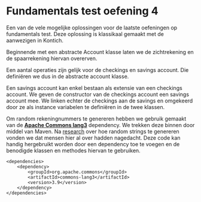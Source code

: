 # Fundamentals test oefening 4

Een van de vele mogelijke oplossingen voor de laatste oefeningen op fundamentals test.
Deze oplossing is klassikaal gemaakt met de aanwezigen in Kontich.

Beginnende met een abstracte Account klasse laten we de zichtrekening en de spaarrekening hiervan overerven.

Een aantal operaties zijn gelijk voor de checkings en savings account. 
Die definiëren we dus in de abstracte account klasse.

Een savings account kan enkel bestaan als extensie van een checkings account. We geven de constructor van de checkings
 account een savings account mee. 
 We linken echter de checkings aan de savings en omgekeerd door ze als instance variabelen te definiëren in de twee klassen.

Om random rekeningnummers te genereren hebben we gebruik gemaakt van de [**Apache Commons lang3**](https://mvnrepository.com/artifact/org.apache.commons/commons-lang3) dependency. 
We trekken deze binnen door middel van Maven. Na [research](https://www.baeldung.com/java-random-string) over hoe random strings te genereren vonden we dat mensen hier al over hadden nagedacht. 
Deze code kan handig hergebruikt worden door een dependency toe te voegen en de benodigde klassen en methodes hiervan te gebruiken.

    
    <dependencies>
        <dependency>
            <groupId>org.apache.commons</groupId>
            <artifactId>commons-lang3</artifactId>
            <version>3.9</version>
        </dependency>
    </dependencies>

